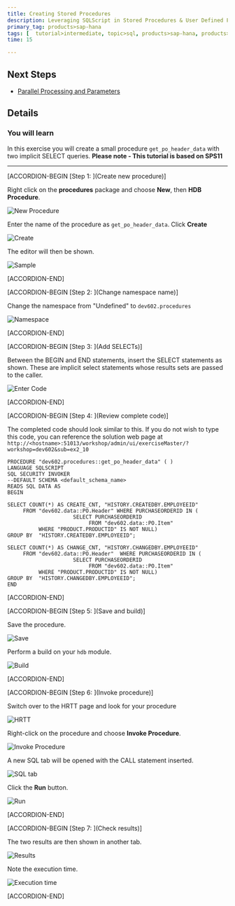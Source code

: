 ```yaml
---
title: Creating Stored Procedures
description: Leveraging SQLScript in Stored Procedures & User Defined Functions
primary_tag: products>sap-hana
tags: [  tutorial>intermediate, topic>sql, products>sap-hana, products>sap-hana\,-express-edition  ]
time: 15

---
```

## Next Steps
- [Parallel Processing and Parameters](https://www.sap.com/developer/tutorials/xsa-sqlscript-parallel.html)

## Details
### You will learn  
In this exercise you will create a small procedure `get_po_header_data` with two implicit SELECT queries.
**Please note - This tutorial is based on SPS11**


---


[ACCORDION-BEGIN [Step 1: ](Create new procedure)]

Right click on the **procedures** package and choose **New**, then **HDB Procedure**.

![New Procedure](1.png)

Enter the name of the procedure as `get_po_header_data`.  Click **Create**

![Create](2.png)

The editor will then be shown.

![Sample](3.png)


[ACCORDION-END]

[ACCORDION-BEGIN [Step 2: ](Change namespace name)]

Change the namespace from "Undefined" to `dev602.procedures`

![Namespace](4.png)


[ACCORDION-END]

[ACCORDION-BEGIN [Step 3: ](Add SELECTs)]

Between the BEGIN and END statements, insert the SELECT statements as shown.  These are implicit select statements whose results sets are passed to the caller.  

![Enter Code](5.png)


[ACCORDION-END]

[ACCORDION-BEGIN [Step 4: ](Review complete code)]

The completed code should look similar to this. If you do not wish to type this code, you can reference the solution web page at `http://<hostname>:51013/workshop/admin/ui/exerciseMaster/?workshop=dev602&sub=ex2_10`
```PROCEDURE "dev602.procedures::get_po_header_data" ( )LANGUAGE SQLSCRIPTSQL SECURITY INVOKER--DEFAULT SCHEMA <default_schema_name>READS SQL DATA ASBEGINSELECT COUNT(*) AS CREATE_CNT, "HISTORY.CREATEDBY.EMPLOYEEID"     FROM "dev602.data::PO.Header" WHERE PURCHASEORDERID IN (                     SELECT PURCHASEORDERID                          FROM "dev602.data::PO.Item"          WHERE "PRODUCT.PRODUCTID" IS NOT NULL)GROUP BY  "HISTORY.CREATEDBY.EMPLOYEEID";SELECT COUNT(*) AS CHANGE_CNT, "HISTORY.CHANGEDBY.EMPLOYEEID"     FROM "dev602.data::PO.Header"  WHERE PURCHASEORDERID IN (                     SELECT PURCHASEORDERID                          FROM "dev602.data::PO.Item"          WHERE "PRODUCT.PRODUCTID" IS NOT NULL)GROUP BY  "HISTORY.CHANGEDBY.EMPLOYEEID";END```


[ACCORDION-END]

[ACCORDION-BEGIN [Step 5: ](Save and build)]

Save the procedure.

![Save](7.png)

Perform a build on your `hdb` module.

![Build](8.png)


[ACCORDION-END]

[ACCORDION-BEGIN [Step 6: ](Invoke procedure)]

Switch over to the HRTT page and look for your procedure

![HRTT](9.png)

Right-click on the procedure and choose **Invoke Procedure**.

![Invoke Procedure](10.png)

A new SQL tab will be opened with the CALL statement inserted.  

![SQL tab](11.png)

Click the **Run** button.

![Run](12.png)


[ACCORDION-END]

[ACCORDION-BEGIN [Step 7: ](Check results)]

The two results are then shown in another tab.  

![Results](13.png)

Note the execution time.

![Execution time](14.png)


[ACCORDION-END]

